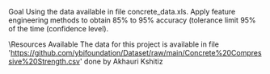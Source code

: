 Goal
Using the data available in file concrete_data.xls. Apply feature engineering methods to obtain 85% to 95% accuracy  (tolerance limit 95% of the time (confidence level).

\Resources Available 
The data for this project is available in file 'https://github.com/ybifoundation/Dataset/raw/main/Concrete%20Compressive%20Strength.csv'
done by Akhauri Kshitiz